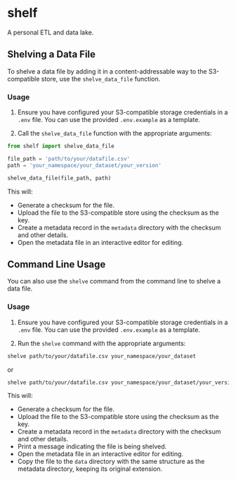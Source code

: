 # shelf
A personal ETL and data lake.

## Shelving a Data File

To shelve a data file by adding it in a content-addressable way to the S3-compatible store, use the `shelve_data_file` function.

### Usage

1. Ensure you have configured your S3-compatible storage credentials in a `.env` file. You can use the provided `.env.example` as a template.

2. Call the `shelve_data_file` function with the appropriate arguments:

```python
from shelf import shelve_data_file

file_path = 'path/to/your/datafile.csv'
path = 'your_namespace/your_dataset/your_version'

shelve_data_file(file_path, path)
```

This will:
- Generate a checksum for the file.
- Upload the file to the S3-compatible store using the checksum as the key.
- Create a metadata record in the `metadata` directory with the checksum and other details.
- Open the metadata file in an interactive editor for editing.

## Command Line Usage

You can also use the `shelve` command from the command line to shelve a data file.

### Usage

1. Ensure you have configured your S3-compatible storage credentials in a `.env` file. You can use the provided `.env.example` as a template.

2. Run the `shelve` command with the appropriate arguments:

```sh
shelve path/to/your/datafile.csv your_namespace/your_dataset
```

or

```sh
shelve path/to/your/datafile.csv your_namespace/your_dataset/your_version
```

This will:
- Generate a checksum for the file.
- Upload the file to the S3-compatible store using the checksum as the key.
- Create a metadata record in the `metadata` directory with the checksum and other details.
- Print a message indicating the file is being shelved.
- Open the metadata file in an interactive editor for editing.
- Copy the file to the `data` directory with the same structure as the metadata directory, keeping its original extension.
